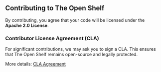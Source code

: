 ## Contributing to The Open Shelf

By contributing, you agree that your code will be licensed under the **Apache 2.0 License**.

### Contributor License Agreement (CLA)

For significant contributions, we may ask you to sign a CLA. This ensures that The Open Shelf remains open-source and legally protected.

More details: [CLA Agreement](https://cla.theopenshelf.dev)
